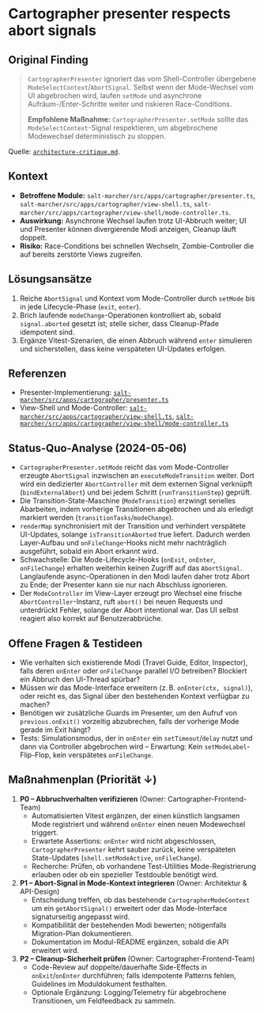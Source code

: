 # Cartographer presenter respects abort signals

## Original Finding
> `CartographerPresenter` ignoriert das vom Shell-Controller übergebene `ModeSelectContext`/`AbortSignal`. Selbst wenn der Mode-Wechsel vom UI abgebrochen wird, laufen `setMode` und asynchrone Aufräum-/Enter-Schritte weiter und riskieren Race-Conditions.
>
> **Empfohlene Maßnahme:** `CartographerPresenter.setMode` sollte das `ModeSelectContext`-Signal respektieren, um abgebrochene Modewechsel deterministisch zu stoppen.

Quelle: [`architecture-critique.md`](../architecture-critique.md).

## Kontext
- **Betroffene Module:** `salt-marcher/src/apps/cartographer/presenter.ts`, `salt-marcher/src/apps/cartographer/view-shell.ts`, `salt-marcher/src/apps/cartographer/view-shell/mode-controller.ts`.
- **Auswirkung:** Asynchrone Wechsel laufen trotz UI-Abbruch weiter; UI und Presenter können divergierende Modi anzeigen, Cleanup läuft doppelt.
- **Risiko:** Race-Conditions bei schnellen Wechseln, Zombie-Controller die auf bereits zerstörte Views zugreifen.

## Lösungsansätze
1. Reiche `AbortSignal` und Kontext vom Mode-Controller durch `setMode` bis in jede Lifecycle-Phase (`exit`, `enter`).
2. Brich laufende `modeChange`-Operationen kontrolliert ab, sobald `signal.aborted` gesetzt ist; stelle sicher, dass Cleanup-Pfade idempotent sind.
3. Ergänze Vitest-Szenarien, die einen Abbruch während `enter` simulieren und sicherstellen, dass keine verspäteten UI-Updates erfolgen.

## Referenzen
- Presenter-Implementierung: [`salt-marcher/src/apps/cartographer/presenter.ts`](../salt-marcher/src/apps/cartographer/presenter.ts)
- View-Shell und Mode-Controller: [`salt-marcher/src/apps/cartographer/view-shell.ts`](../salt-marcher/src/apps/cartographer/view-shell.ts), [`salt-marcher/src/apps/cartographer/view-shell/mode-controller.ts`](../salt-marcher/src/apps/cartographer/view-shell/mode-controller.ts)

## Status-Quo-Analyse (2024-05-06)
- `CartographerPresenter.setMode` reicht das vom Mode-Controller erzeugte `AbortSignal` inzwischen an `executeModeTransition` weiter. Dort wird ein dedizierter `AbortController` mit dem externen Signal verknüpft (`bindExternalAbort`) und bei jedem Schritt (`runTransitionStep`) geprüft.
- Die Transition-State-Maschine (`ModeTransition`) erzwingt serielles Abarbeiten, indem vorherige Transitionen abgebrochen und als erledigt markiert werden (`transitionTasks`/`modeChange`).
- `renderMap` synchronisiert mit der Transition und verhindert verspätete UI-Updates, solange `isTransitionAborted` true liefert. Dadurch werden Layer-Aufbau und `onFileChange`-Hooks nicht mehr nachträglich ausgeführt, sobald ein Abort erkannt wird.
- Schwachstelle: Die Mode-Lifecycle-Hooks (`onExit`, `onEnter`, `onFileChange`) erhalten weiterhin keinen Zugriff auf das `AbortSignal`. Langlaufende async-Operationen in den Modi laufen daher trotz Abort zu Ende; der Presenter kann sie nur nach Abschluss ignorieren.
- Der `ModeController` im View-Layer erzeugt pro Wechsel eine frische `AbortController`-Instanz, ruft `abort()` bei neuen Requests und unterdrückt Fehler, solange der Abort intentional war. Das UI selbst reagiert also korrekt auf Benutzerabbrüche.

## Offene Fragen & Testideen
- Wie verhalten sich existierende Modi (Travel Guide, Editor, Inspector), falls deren `onEnter` oder `onFileChange` parallel I/O betreiben? Blockiert ein Abbruch den UI-Thread spürbar?
- Müssen wir das Mode-Interface erweitern (z. B. `onEnter(ctx, signal)`), oder reicht es, das Signal über den bestehenden Kontext verfügbar zu machen?
- Benötigen wir zusätzliche Guards im Presenter, um den Aufruf von `previous.onExit()` vorzeitig abzubrechen, falls der vorherige Mode gerade im Exit hängt?
- Tests: Simulationsmodus, der in `onEnter` ein `setTimeout`/`delay` nutzt und dann via Controller abgebrochen wird – Erwartung: Kein `setModeLabel`-Flip-Flop, kein verspätetes `onFileChange`.

## Maßnahmenplan (Priorität ↓)
1. **P0 – Abbruchverhalten verifizieren** (Owner: Cartographer-Frontend-Team)
   - Automatisierten Vitest ergänzen, der einen künstlich langsamen Mode registriert und während `onEnter` einen neuen Modewechsel triggert.
   - Erwartete Assertions: `onEnter` wird nicht abgeschlossen, `CartographerPresenter` kehrt sauber zurück, keine verspäteten State-Updates (`shell.setModeActive`, `onFileChange`).
   - Recherche: Prüfen, ob vorhandene Test-Utilities Mode-Registrierung erlauben oder ob ein spezieller Testdouble benötigt wird.
2. **P1 – Abort-Signal in Mode-Kontext integrieren** (Owner: Architektur & API-Design)
   - Entscheidung treffen, ob das bestehende `CartographerModeContext` um ein `getAbortSignal()` erweitert oder das Mode-Interface signaturseitig angepasst wird.
   - Kompatibilität der bestehenden Modi bewerten; nötigenfalls Migration-Plan dokumentieren.
   - Dokumentation im Modul-README ergänzen, sobald die API erweitert wird.
3. **P2 – Cleanup-Sicherheit prüfen** (Owner: Cartographer-Frontend-Team)
   - Code-Review auf doppelte/dauerhafte Side-Effects in `onExit`/`onEnter` durchführen; falls idempotente Patterns fehlen, Guidelines im Moduldokument festhalten.
   - Optionale Ergänzung: Logging/Telemetry für abgebrochene Transitionen, um Feldfeedback zu sammeln.
